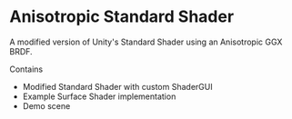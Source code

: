 # Anisotropic Standard Shader
A modified version of Unity's Standard Shader using an Anisotropic GGX BRDF.

Contains
- Modified Standard Shader with custom ShaderGUI
- Example Surface Shader implementation
- Demo scene
